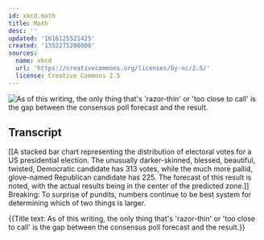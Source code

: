 ```yaml
---
id: xkcd.math
title: Math
desc: ''
updated: '1616125521425'
created: '1352275200000'
sources:
  name: xkcd
  url: 'https://creativecommons.org/licenses/by-nc/2.5/'
  license: Creative Commons 2.5
---
```

![As of this writing, the only thing that's 'razor-thin' or 'too close to call' is the gap between the consensus poll forecast and the result.](https://imgs.xkcd.com/comics/math.png)

## Transcript
[[A stacked bar chart representing the distribution of electoral votes for a US presidential election.  The unusually darker-skinned, blessed, beautiful, twisted, Democratic candidate has 313 votes, while the much more pallid, glove-named Republican candidate has 225.  The forecast of this result is noted, with the actual results being in the center of the predicted zone.]]
Breaking: To surprise of pundits, numbers continue to be best system for determining which of two things is larger.

{{Title text: As of this writing, the only thing that's 'razor-thin' or 'too close to call' is the gap between the consensus poll forecast and the result.}}
